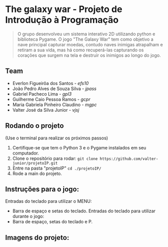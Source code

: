 # The galaxy war - Projeto de Introdução à Programação

>O grupo desenvolveu um sistema interativo 2D utilizando python e biblioteca Pygame. O jogo "The Galaxy War" tem como objetivo a nave principal capturar moedas, contudo naves inimigas atrapalham e retiram a sua vida, mas há como recuperá-las capturando os corações que surgem na tela e destruir os inimigos ao longo do jogo.
>

## Team

- Everlon Figueirôa dos Santos - *efs10*
- João Pedro Alves de Souza Silva - *jpass*
- Gabriel Pacheco Lima - *gpl3*
- Guilherme Caio Pessoa Ramos - *gcpr*
- Maria Gabriela Pinheiro Claudino - *mgpc*
- Valter José da Silva Junior - *vjsj*

## Rodando o projeto

(Use o terminal para realizar os próximos passos)

1. Certifique-se que tem o Python 3 e o Pygame instalados em seu computador.
2. Clone o repositório para rodar:
`git clone https://github.com/valter-junior/projetoIP.git`
3. Entre na pasta "projetoIP"
`cd ./projetoIP/`
4. Rode a main do projeto. 

## Instruções para o jogo:

Entradas do teclado para utilizar o MENU:
- Barra de espaço e setas do teclado.
Entradas do teclado para utilizar durante o jogo:
- Barra de espaço, setas do teclado e P. 


## Imagens do projeto:
